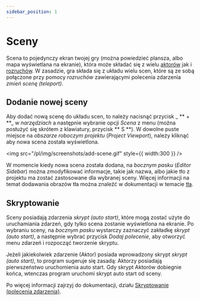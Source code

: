 ```yaml
---
sidebar_position: 1
---
```


# Sceny

Scena to pojedynczy ekran twojej gry (można powiedzieć plansza, albo mapa wyświetlana na ekranie), która może składać się z wielu [aktorów](/docs/project-editor/actors) jak i [rozruchów](/docs/project-editor/triggers). W zasadzie, gra składa się z układu wielu scen, które są ze sobą połączone przy pomocy _rozruchów_ zawierającymi polecenia zdarzenia _zmień scenę (teleport)_.

## Dodanie nowej sceny

Aby dodać nową scenę do układu scen, to należy nacisnąć przycisk _ ** + **_ w _narzędziach_ a następnie wybranie opcji _Scena_ z menu (można posłużyć się skrótem z klawiatury, przycisk ** S **). W dowolne puste miejsce na _obszarze roboczym projektu_ (_Project Viewport_), należy kliknąć aby nowa scena została wyświetlona.

<img src="/pl/img/screenshots/add-scene.gif" style={{ width:300 }} />

W momencie kiedy nowa scena została dodana, na _bocznym pasku_ (_Editor Sidebar_) można zmodyfikować informacje, takie jak nazwa, albo jakie tło z projektu ma zostać zastosowane dla wybranej sceny. Więcej informacji na temat dodawania obrazów tła można znaleźć w dokumentacji w temacie [tła](/docs/assets/backgrounds).

## Skryptowanie

Sceny posiadają zdarzenia _skrypt (auto start)_, które mogą zostać użyte do uruchamiania zdarzeń, gdy tylko scena zostanie wyświetlona na ekranie. Po wybraniu sceny, na _bocznym pasku_ wystarczy zaznaczyć zakładkę _skrypt (auto start)_, a następnie wybrać przycisk _Dodaj polecenie_, aby otworzyć menu zdarzeń i rozpocząć tworzenie skryptu.  

Jeżeli jakiekolwiek zdarzenie (Aktor) posiada wprowadzony skrypt _skrypt (auto start)_, to program sugeruje się zasadą: Aktorzy posiadają pierwszeństwo uruchomienia auto start. Gdy skrypt Aktorów dobiegnie końca, wtenczas program uruchomi skrypt auto start od sceny. 

Po więcej informacji zajrzyj do dokumentacji, działu [Skryptowanie (polecenia zdarzenia)](/docs/scripting).
